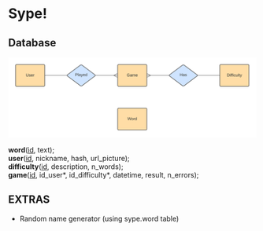 # Sype!

## Database

![E/R diagram](./database.png)

**word**(<ins>id</ins>, text);\
**user**(<ins>id</ins>, nickname, hash, url_picture);\
**difficulty**(<ins>id</ins>, description, n_words);\
**game**(<ins>id</ins>, id_user*, id_difficulty*, datetime, result, n_errors);

## EXTRAS
- Random name generator (using sype.word table)
